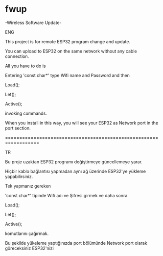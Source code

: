 # fwup
-Wireless Software Update-

ENG

This project is for remote ESP32 program change and update.

You can upload to ESP32 on the same network without any cable connection.

All you have to do is

Entering 'const char*' type Wifi name and Password and then

Load();

Let();

Active();

invoking commands.

When you install in this way, you will see your ESP32 as Network port in the port section.

==================================================================

TR

Bu proje uzaktan ESP32 programı değiştirmeye güncellemeye yarar.

Hiçbir kablo bağlantısı yapmadan aynı ağ üzerinde ESP32'ye yükleme yapabilirsiniz.

Tek yapmanız gereken

'const char*' tipinde Wifi adı ve Şifresi girmek ve daha sonra

Load();

Let();

Active();

komutlarını çağırmak.

Bu şekilde yükeleme yaptığınızda port bölümünde Network port olarak göreceksiniz ESP32'nizi

